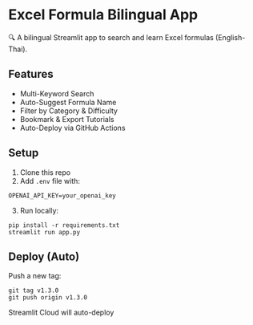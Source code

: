 # Excel Formula Bilingual App

🔍 A bilingual Streamlit app to search and learn Excel formulas (English-Thai).

## Features
- Multi-Keyword Search
- Auto-Suggest Formula Name
- Filter by Category & Difficulty
- Bookmark & Export Tutorials
- Auto-Deploy via GitHub Actions

## Setup

1. Clone this repo
2. Add `.env` file with:
```
OPENAI_API_KEY=your_openai_key
```
3. Run locally:
```
pip install -r requirements.txt
streamlit run app.py
```

## Deploy (Auto)
Push a new tag:
```
git tag v1.3.0
git push origin v1.3.0
```
Streamlit Cloud will auto-deploy
